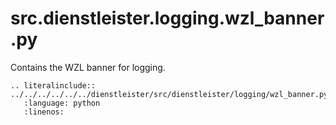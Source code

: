 # src.dienstleister.logging.wzl_banner.py
Contains the WZL banner for logging.
```{eval-rst}
.. literalinclude:: ../../../../../../dienstleister/src/dienstleister/logging/wzl_banner.py
   :language: python
   :linenos:

```